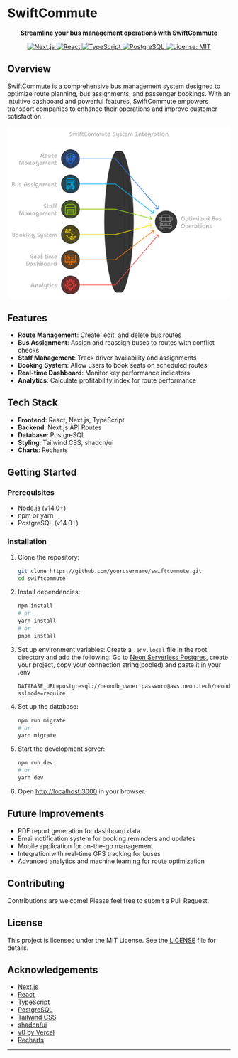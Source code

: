 # SwiftCommute

<p align="center">
  <strong>Streamline your bus management operations with SwiftCommute</strong>
</p>
<p align="center">
  <a href="https://nextjs.org/">
    <img src="https://img.shields.io/badge/Next.js-13.0+-000000?style=for-the-badge&logo=next.js&logoColor=white&labelColor=black" alt="Next.js">
  </a>
  <a href="https://reactjs.org/">
    <img src="https://img.shields.io/badge/React-18.0+-61DAFB?style=for-the-badge&logo=react&logoColor=black&labelColor=61DAFB" alt="React">
  </a>
  <a href="https://www.typescriptlang.org/">
    <img src="https://img.shields.io/badge/TypeScript-4.5+-3178C6?style=for-the-badge&logo=typescript&logoColor=white&labelColor=3178C6" alt="TypeScript">
  </a>
  <a href="https://www.postgresql.org/">
    <img src="https://img.shields.io/badge/PostgreSQL-14.0+-4169E1?style=for-the-badge&logo=postgresql&logoColor=white&labelColor=4169E1" alt="PostgreSQL">
  </a>
  <a href="https://opensource.org/licenses/MIT">
    <img src="https://img.shields.io/badge/License-MIT-F7DF1E?style=for-the-badge&logo=opensourceinitiative&logoColor=black&labelColor=F7DF1E" alt="License: MIT">
  </a>
</p>

## Overview

SwiftCommute is a comprehensive bus management system designed to optimize route planning, bus assignments, and passenger bookings. With an intuitive dashboard and powerful features, SwiftCommute empowers transport companies to enhance their operations and improve customer satisfaction.

![Overview](./public/images/system_integration.png)

## Features

- **Route Management**: Create, edit, and delete bus routes
- **Bus Assignment**: Assign and reassign buses to routes with conflict checks
- **Staff Management**: Track driver availability and assignments
- **Booking System**: Allow users to book seats on scheduled routes
- **Real-time Dashboard**: Monitor key performance indicators
- **Analytics**: Calculate profitability index for route performance

## Tech Stack

- **Frontend**: React, Next.js, TypeScript
- **Backend**: Next.js API Routes
- **Database**: PostgreSQL
- **Styling**: Tailwind CSS, shadcn/ui
- **Charts**: Recharts

## Getting Started

### Prerequisites

- Node.js (v14.0+)
- npm or yarn
- PostgreSQL (v14.0+)

### Installation

1. Clone the repository:
   ```bash
   git clone https://github.com/yourusername/swiftcommute.git
   cd swiftcommute
   ```

2. Install dependencies:
   ```bash
   npm install
   # or
   yarn install
   # or
   pnpm install
   ```

3. Set up environment variables:
   Create a `.env.local` file in the root directory and add the following:
   Go to [Neon Serverless Postgres](https://neon.tech), create your project, copy your connection string(pooled) and paste it in your .env
   ```
   DATABASE_URL=postgresql://neondb_owner:password@aws.neon.tech/neondb?sslmode=require
   ```

5. Set up the database:
   ```bash
   npm run migrate
   # or
   yarn migrate
   ```

6. Start the development server:
   ```bash
   npm run dev
   # or
   yarn dev
   ```

7. Open [http://localhost:3000](http://localhost:3000) in your browser.



## Future Improvements

- PDF report generation for dashboard data
- Email notification system for booking reminders and updates
- Mobile application for on-the-go management
- Integration with real-time GPS tracking for buses
- Advanced analytics and machine learning for route optimization

## Contributing

Contributions are welcome! Please feel free to submit a Pull Request.

## License

This project is licensed under the MIT License. See the [LICENSE](LICENSE) file for details.

## Acknowledgements

- [Next.js](https://nextjs.org/)
- [React](https://reactjs.org/)
- [TypeScript](https://www.typescriptlang.org/)
- [PostgreSQL](https://www.postgresql.org/)
- [Tailwind CSS](https://tailwindcss.com/)
- [shadcn/ui](https://ui.shadcn.com/)
- [v0 by Vercel](https://v0.dev/)
- [Recharts](https://recharts.org/)

---

